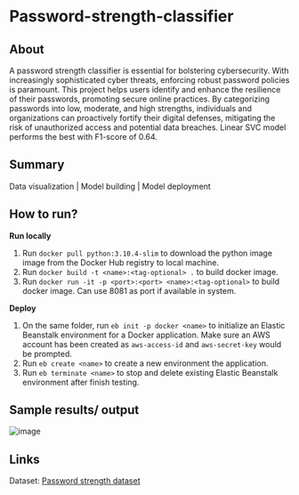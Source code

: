 # Password-strength-classifier

## About 
A password strength classifier is essential for bolstering cybersecurity. With increasingly sophisticated cyber threats, enforcing robust password policies is paramount. This project helps users identify and enhance the resilience of their passwords, promoting secure online practices. By categorizing passwords into low, moderate, and high strengths, individuals and organizations can proactively fortify their digital defenses, mitigating the risk of unauthorized access and potential data breaches. Linear SVC model performs the best with F1-score of 0.64. 
## Summary 
Data visualization | Model building | Model deployment 

## How to run? 
**Run locally**
1. Run `docker pull python:3.10.4-slim` to download the python image image from the Docker Hub registry to local machine. 
2. Run `docker build -t <name>:<tag-optional> .` to build docker image.
3. Run `docker run -it -p <port>:<port> <name>:<tag-optional>` to build docker image. Can use 8081 as port if available in system. 

**Deploy**
1. On the same folder, run `eb init -p docker <name>` to initialize an Elastic Beanstalk environment for a Docker application. Make sure an AWS account has been created as `aws-access-id` and `aws-secret-key` would be prompted.
2. Run `eb create <name>` to create a new environment the application. 
3. Run `eb terminate <name>` to stop and delete existing Elastic Beanstalk environment after finish testing.

## Sample results/ output
![image](https://github.com/CH2001/Password-strength-classifier/assets/65500133/b3dec2d5-79b0-40ef-8369-0994b000eab6)

## Links 
Dataset: [Password strength dataset]([https://www.kaggle.com/datasets/bhavikbb/password-strength-classifier-dataset])
